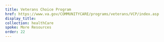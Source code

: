 ```yaml
---
title: Veterans Choice Program
href: https://www.va.gov/COMMUNITYCARE/programs/veterans/VCP/index.asp
display_title:
collection: healthCare
spoke: More Resources
order: 22
---
```


